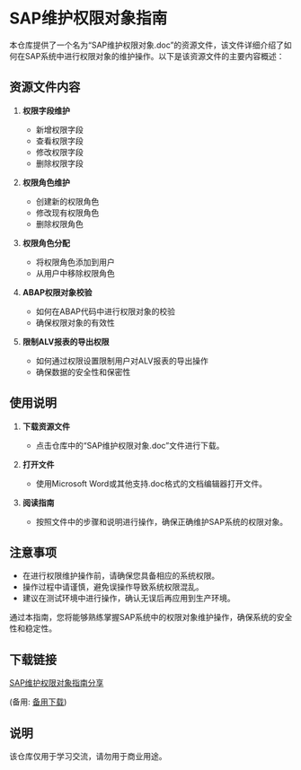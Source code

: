 # SAP维护权限对象指南

本仓库提供了一个名为“SAP维护权限对象.doc”的资源文件，该文件详细介绍了如何在SAP系统中进行权限对象的维护操作。以下是该资源文件的主要内容概述：

## 资源文件内容

1. **权限字段维护**
   - 新增权限字段
   - 查看权限字段
   - 修改权限字段
   - 删除权限字段

2. **权限角色维护**
   - 创建新的权限角色
   - 修改现有权限角色
   - 删除权限角色

3. **权限角色分配**
   - 将权限角色添加到用户
   - 从用户中移除权限角色

4. **ABAP权限对象校验**
   - 如何在ABAP代码中进行权限对象的校验
   - 确保权限对象的有效性

5. **限制ALV报表的导出权限**
   - 如何通过权限设置限制用户对ALV报表的导出操作
   - 确保数据的安全性和保密性

## 使用说明

1. **下载资源文件**
   - 点击仓库中的“SAP维护权限对象.doc”文件进行下载。

2. **打开文件**
   - 使用Microsoft Word或其他支持.doc格式的文档编辑器打开文件。

3. **阅读指南**
   - 按照文件中的步骤和说明进行操作，确保正确维护SAP系统的权限对象。

## 注意事项

- 在进行权限维护操作前，请确保您具备相应的系统权限。
- 操作过程中请谨慎，避免误操作导致系统权限混乱。
- 建议在测试环境中进行操作，确认无误后再应用到生产环境。

通过本指南，您将能够熟练掌握SAP系统中的权限对象维护操作，确保系统的安全性和稳定性。

## 下载链接
[SAP维护权限对象指南分享](https://pan.quark.cn/s/d32f001e81ee) 

(备用: [备用下载](https://pan.baidu.com/s/1NtrWcWsmQXrx4u9bFE081w?pwd=1234))

## 说明

该仓库仅用于学习交流，请勿用于商业用途。

